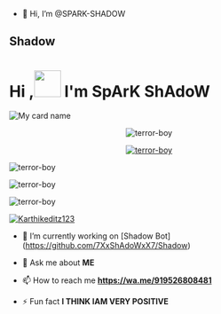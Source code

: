 - 👋 Hi, I’m @SPARK-SHADOW
## Shadow

# Hi ,<a href="Hey"><img src="https://raw.githubusercontent.com/TOXIC-DEVIL/TOXIC-DEVIL/TOXIC-DEVIL-OFFICIAL/media/Hi.gif" width="48px"></a> I'm SpArK ShAdoW&nbsp;

![My card name](https://cardivo.vercel.app/api?name=SpArK-ShAdoW-%20🙂&description=Hi,%20I'm%20a%20moderate%20Developer%20😎&image=https://i.imgur.com/8q9ksEf.jpegbackgroundColor=%23ecf0f1&github=terror-boy&&pattern=leaf&colorPattern=%25eaeaea)

<p align="center"> <img src="https://komarev.com/ghpvc/?username=SpArK ShAdoW&label=Profile%20views&color=0e75b6&style=flat" alt="terror-boy" /> </p>

<p align="center"> <a href="https://github.com/ryo-ma/github-profile-trophy"><img src="https://github-profile-trophy.vercel.app/?username=terror-boy" alt="terror-boy" /></a> </p>

<p align="center">

<p><img align="center" src="https://github-readme-stats.vercel.app/api/top-langs?username=terror-boy&show_icons=true&theme=dark&locale=en&layout=compact" alt="terror-boy" /></p>

<p align="center">

<p><img align="center" src="https://github-readme-stats.vercel.app/api?username=terror-boy&show_icons=true&theme=dark&locale=en" alt="terror-boy" /></p>

<p><img align="center" src="https://github-readme-streak-stats.herokuapp.com/?user=terror-boy&theme=dark" alt="terror-boy" /></p>

</p>

<p align="left"> <a href="https://twitter.com/Karthikeditz123" target="blank"><img src="https://img.shields.io/twitter/follow/Karthikeditz123?logo=twitter&style=for-the-badge" alt="Karthikeditz123" /></a> </p>

- 🔭 I’m currently working on [Shadow Bot] (https://github.com/7XxShAdoWxX7/Shadow)

- 💬 Ask me about **ME**

- 📫 How to reach me **https://wa.me/919526808481**

- ⚡ Fun fact **I THINK IAM VERY POSITIVE**

<!---
7XxShAdoWxX7/7XxShAdoWxX7 is a ✨ special ✨ repository because its `README.md` (this file) appears on your GitHub profile.
You can click the Preview link to take a look at your changes.
--->
